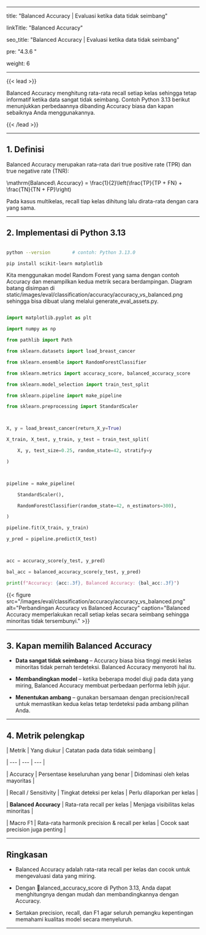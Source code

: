 ﻿---

title: "Balanced Accuracy | Evaluasi ketika data tidak seimbang"

linkTitle: "Balanced Accuracy"

seo_title: "Balanced Accuracy | Evaluasi ketika data tidak seimbang"

pre: "4.3.6 "

weight: 6

---



{{< lead >}}

Balanced Accuracy menghitung rata-rata recall setiap kelas sehingga tetap informatif ketika data sangat tidak seimbang. Contoh Python 3.13 berikut menunjukkan perbedaannya dibanding Accuracy biasa dan kapan sebaiknya Anda menggunakannya.

{{< /lead >}}



---



## 1. Definisi



Balanced Accuracy merupakan rata-rata dari true positive rate (TPR) dan true negative rate (TNR):





\mathrm{Balanced\ Accuracy} = \frac{1}{2}\left(\frac{TP}{TP + FN} + \frac{TN}{TN + FP}\right)





Pada kasus multikelas, recall tiap kelas dihitung lalu dirata-rata dengan cara yang sama.



---



## 2. Implementasi di Python 3.13



```bash

python --version        # contoh: Python 3.13.0

pip install scikit-learn matplotlib

```



Kita menggunakan model Random Forest yang sama dengan contoh Accuracy dan menampilkan kedua metrik secara berdampingan. Diagram batang disimpan di static/images/eval/classification/accuracy/accuracy_vs_balanced.png sehingga bisa dibuat ulang melalui generate_eval_assets.py.



```python

import matplotlib.pyplot as plt

import numpy as np

from pathlib import Path

from sklearn.datasets import load_breast_cancer

from sklearn.ensemble import RandomForestClassifier

from sklearn.metrics import accuracy_score, balanced_accuracy_score

from sklearn.model_selection import train_test_split

from sklearn.pipeline import make_pipeline

from sklearn.preprocessing import StandardScaler



X, y = load_breast_cancer(return_X_y=True)

X_train, X_test, y_train, y_test = train_test_split(

    X, y, test_size=0.25, random_state=42, stratify=y

)



pipeline = make_pipeline(

    StandardScaler(),

    RandomForestClassifier(random_state=42, n_estimators=300),

)

pipeline.fit(X_train, y_train)

y_pred = pipeline.predict(X_test)



acc = accuracy_score(y_test, y_pred)

bal_acc = balanced_accuracy_score(y_test, y_pred)

print(f"Accuracy: {acc:.3f}, Balanced Accuracy: {bal_acc:.3f}")

```



{{< figure src="/images/eval/classification/accuracy/accuracy_vs_balanced.png" alt="Perbandingan Accuracy vs Balanced Accuracy" caption="Balanced Accuracy memperlakukan recall setiap kelas secara seimbang sehingga minoritas tidak tersembunyi." >}}



---



## 3. Kapan memilih Balanced Accuracy



- **Data sangat tidak seimbang** – Accuracy biasa bisa tinggi meski kelas minoritas tidak pernah terdeteksi. Balanced Accuracy menyoroti hal itu.

- **Membandingkan model** – ketika beberapa model diuji pada data yang miring, Balanced Accuracy membuat perbedaan performa lebih jujur.

- **Menentukan ambang** – gunakan bersamaan dengan precision/recall untuk memastikan kedua kelas tetap terdeteksi pada ambang pilihan Anda.



---



## 4. Metrik pelengkap



| Metrik | Yang diukur | Catatan pada data tidak seimbang |

| --- | --- | --- |

| Accuracy | Persentase keseluruhan yang benar | Didominasi oleh kelas mayoritas |

| Recall / Sensitivity | Tingkat deteksi per kelas | Perlu dilaporkan per kelas |

| **Balanced Accuracy** | Rata-rata recall per kelas | Menjaga visibilitas kelas minoritas |

| Macro F1 | Rata-rata harmonik precision & recall per kelas | Cocok saat precision juga penting |



---



## Ringkasan



- Balanced Accuracy adalah rata-rata recall per kelas dan cocok untuk mengevaluasi data yang miring.

- Dengan alanced_accuracy_score di Python 3.13, Anda dapat menghitungnya dengan mudah dan membandingkannya dengan Accuracy.

- Sertakan precision, recall, dan F1 agar seluruh pemangku kepentingan memahami kualitas model secara menyeluruh.

---

